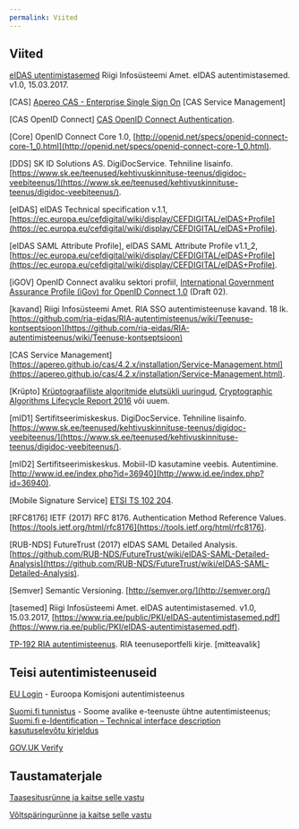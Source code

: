```yaml
---
permalink: Viited
---
```


## Viited

[eIDAS utentimistasemed](https://www.ria.ee/public/PKI/eIDAS-autentimistasemed.pdf) Riigi Infosüsteemi Amet. eIDAS autentimistasemed. v1.0, 15.03.2017.

[CAS] [Apereo CAS - Enterprise Single Sign On](https://github.com/apereo/cas)
[CAS Service Management]

[CAS OpenID Connect] [CAS OpenID Connect Authentication](https://apereo.github.io/cas/5.1.x/installation/OIDC-Authentication.html).

[Core] OpenID Connect Core 1.0, 
[http://openid.net/specs/openid-connect-core-1_0.html](http://openid.net/specs/openid-connect-core-1_0.html).

[DDS] SK ID Solutions AS. DigiDocService. Tehniline lisainfo. [https://www.sk.ee/teenused/kehtivuskinnituse-teenus/digidoc-veebiteenus/](https://www.sk.ee/teenused/kehtivuskinnituse-teenus/digidoc-veebiteenus/).

[eIDAS] eIDAS Technical specification v.1.1, [https://ec.europa.eu/cefdigital/wiki/display/CEFDIGITAL/eIDAS+Profile](https://ec.europa.eu/cefdigital/wiki/display/CEFDIGITAL/eIDAS+Profile).

[eIDAS SAML Attribute Profile], eIDAS SAML Attribute Profile v1.1_2, [https://ec.europa.eu/cefdigital/wiki/display/CEFDIGITAL/eIDAS+Profile](https://ec.europa.eu/cefdigital/wiki/display/CEFDIGITAL/eIDAS+Profile).

[iGOV] OpenID Connect avaliku sektori profiil, [International Government Assurance Profile (iGov) for OpenID Connect 1.0](http://openid.net/specs/openid-igov-openid-connect-1_0-02.html) (Draft 02).

[kavand] Riigi Infosüsteemi Amet. RIA SSO autentimisteenuse kavand. 18 lk. [https://github.com/ria-eidas/RIA-autentimisteenus/wiki/Teenuse-kontseptsioon](https://github.com/ria-eidas/RIA-autentimisteenus/wiki/Teenuse-kontseptsioon)

[CAS Service Management] [https://apereo.github.io/cas/4.2.x/installation/Service-Management.html](https://apereo.github.io/cas/4.2.x/installation/Service-Management.html).

[Krüpto] [Krüptograafiliste algoritmide elutsükli uuringud](https://www.ria.ee/ee/kruptograafiliste-algoritmide-elutsukli-uuringud.html), [Cryptographic Algorithms Lifecycle Report 2016](https://www.ria.ee/public/RIA/Cryptographic_Algorithms_Lifecycle_Report_2016.pdf) või uuem.

[mID1] Sertifitseerimiskeskus. DigiDocService. Tehniline lisainfo. [https://www.sk.ee/teenused/kehtivuskinnituse-teenus/digidoc-veebiteenus/](https://www.sk.ee/teenused/kehtivuskinnituse-teenus/digidoc-veebiteenus/).

[mID2] Sertifitseerimiskeskus. Mobiil-ID kasutamine veebis. Autentimine. [http://www.id.ee/index.php?id=36940](http://www.id.ee/index.php?id=36940).

[Mobile Signature Service] [ETSI TS 102 204](http://www.etsi.org/deliver/etsi_ts/102200_102299/102204/01.01.04_60/ts_102204v010104p.pdf).

[RFC8176] IETF (2017) RFC 8176. Authentication Method Reference Values. [https://tools.ietf.org/html/rfc8176](https://tools.ietf.org/html/rfc8176).

[RUB-NDS] FutureTrust (2017) eIDAS SAML Detailed Analysis. [https://github.com/RUB-NDS/FutureTrust/wiki/eIDAS-SAML-Detailed-Analysis](https://github.com/RUB-NDS/FutureTrust/wiki/eIDAS-SAML-Detailed-Analysis).

[Semver] Semantic Versioning. [http://semver.org/](http://semver.org/)

[tasemed] Riigi Infosüsteemi Amet. eIDAS autentimistasemed. v1.0, 15.03.2017, [https://www.ria.ee/public/PKI/eIDAS-autentimistasemed.pdf](https://www.ria.ee/public/PKI/eIDAS-autentimistasemed.pdf).

[TP-192 RIA autentimisteenus](https://jira.ria.ee/browse/TP-93). RIA teenuseportfelli kirje. [mitteavalik]

## Teisi autentimisteenuseid

[EU Login](https://ecas.ec.europa.eu/cas/about.html) - Euroopa Komisjoni autentimisteenus

[Suomi.fi tunnistus](https://tunnistaminen.suomi.fi/sivut/info/tietoapalvelusta/) - Soome avalike e-teenuste ühtne autentimisteenus;<br>
[Suomi.fi e-Identification – Technical interface description](https://esuomi.fi/suomi-fi-services/suomi-fi-e-identification/technical-interface-description/?lang=en)<br>
[kasutuselevõtu kirjeldus](https://esuomi.fi/suomi-fi-tunnistusta-kayttaa-jo-suuri-joukko-kansalaisia-julkishallinnon-organisaatioiden-otettava-palvelu-kayttoon-syyskuuhun-2017-mennessa/)

[GOV.UK Verify](https://www.gov.uk/government/publications/introducing-govuk-verify/introducing-govuk-verify) 

## Taustamaterjale

[Taasesitusrünne ja kaitse selle vastu](https://agiil.github.io/6068/Nonss)

[Võltspäringurünne ja kaitse selle vastu](https://agiil.github.io/6068/Volts)

